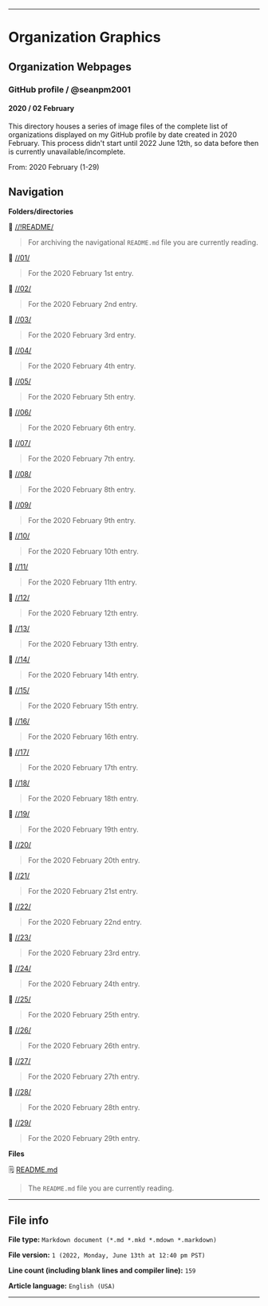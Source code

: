 
***

# Organization Graphics

## Organization Webpages

### GitHub profile / @seanpm2001

#### 2020 / 02 February

This directory houses a series of image files of the complete list of organizations displayed on my GitHub profile by date created in 2020 February. This process didn't start until 2022 June 12th, so data before then is currently unavailable/incomplete.

From: 2020 February (1-29)

## Navigation

**Folders/directories**

📁 [//!README/](/OrganizationGraphics/Organization_webpages/GitHub_Profile/@seanpm2001/2020/02_February/!README/)

> For archiving the navigational `README.md` file you are currently reading.

📁 [//01/](/OrganizationGraphics/Organization_webpages/GitHub_Profile/@seanpm2001/2020/02_February/01/)

> For the 2020 February 1st entry.

📁 [//02/](/OrganizationGraphics/Organization_webpages/GitHub_Profile/@seanpm2001/2020/02_February/02/)

> For the 2020 February 2nd entry.

📁 [//03/](/OrganizationGraphics/Organization_webpages/GitHub_Profile/@seanpm2001/2020/02_February/03/)

> For the 2020 February 3rd entry.

📁 [//04/](/OrganizationGraphics/Organization_webpages/GitHub_Profile/@seanpm2001/2020/02_February/04/)

> For the 2020 February 4th entry.

📁 [//05/](/OrganizationGraphics/Organization_webpages/GitHub_Profile/@seanpm2001/2020/02_February/05/)

> For the 2020 February 5th entry.

📁 [//06/](/OrganizationGraphics/Organization_webpages/GitHub_Profile/@seanpm2001/2020/02_February/06/)

> For the 2020 February 6th entry.

📁 [//07/](/OrganizationGraphics/Organization_webpages/GitHub_Profile/@seanpm2001/2020/02_February/07/)

> For the 2020 February 7th entry.

📁 [//08/](/OrganizationGraphics/Organization_webpages/GitHub_Profile/@seanpm2001/2020/02_February/08/)

> For the 2020 February 8th entry.

📁 [//09/](/OrganizationGraphics/Organization_webpages/GitHub_Profile/@seanpm2001/2020/02_February/09/)

> For the 2020 February 9th entry.

📁 [//10/](/OrganizationGraphics/Organization_webpages/GitHub_Profile/@seanpm2001/2020/02_February/10/)

> For the 2020 February 10th entry.

📁 [//11/](/OrganizationGraphics/Organization_webpages/GitHub_Profile/@seanpm2001/2020/02_February/11/)

> For the 2020 February 11th entry.

📁 [//12/](/OrganizationGraphics/Organization_webpages/GitHub_Profile/@seanpm2001/2020/02_February/12/)

> For the 2020 February 12th entry.

📁 [//13/](/OrganizationGraphics/Organization_webpages/GitHub_Profile/@seanpm2001/2020/02_February/13/)

> For the 2020 February 13th entry.

📁 [//14/](/OrganizationGraphics/Organization_webpages/GitHub_Profile/@seanpm2001/2020/02_February/14/)

> For the 2020 February 14th entry.

📁 [//15/](/OrganizationGraphics/Organization_webpages/GitHub_Profile/@seanpm2001/2020/02_February/15/)

> For the 2020 February 15th entry.

📁 [//16/](/OrganizationGraphics/Organization_webpages/GitHub_Profile/@seanpm2001/2020/02_February/16/)

> For the 2020 February 16th entry.

📁 [//17/](/OrganizationGraphics/Organization_webpages/GitHub_Profile/@seanpm2001/2020/02_February/17/)

> For the 2020 February 17th entry.

📁 [//18/](/OrganizationGraphics/Organization_webpages/GitHub_Profile/@seanpm2001/2020/02_February/18/)

> For the 2020 February 18th entry.

📁 [//19/](/OrganizationGraphics/Organization_webpages/GitHub_Profile/@seanpm2001/2020/02_February/19/)

> For the 2020 February 19th entry.

📁 [//20/](/OrganizationGraphics/Organization_webpages/GitHub_Profile/@seanpm2001/2020/02_February/20/)

> For the 2020 February 20th entry.

📁 [//21/](/OrganizationGraphics/Organization_webpages/GitHub_Profile/@seanpm2001/2020/02_February/21/)

> For the 2020 February 21st entry.

📁 [//22/](/OrganizationGraphics/Organization_webpages/GitHub_Profile/@seanpm2001/2020/02_February/22/)

> For the 2020 February 22nd entry.

📁 [//23/](/OrganizationGraphics/Organization_webpages/GitHub_Profile/@seanpm2001/2020/02_February/23/)

> For the 2020 February 23rd entry.

📁 [//24/](/OrganizationGraphics/Organization_webpages/GitHub_Profile/@seanpm2001/2020/02_February/24/)

> For the 2020 February 24th entry.

📁 [//25/](/OrganizationGraphics/Organization_webpages/GitHub_Profile/@seanpm2001/2020/02_February/25/)

> For the 2020 February 25th entry.

📁 [//26/](/OrganizationGraphics/Organization_webpages/GitHub_Profile/@seanpm2001/2020/02_February/26/)

> For the 2020 February 26th entry.

📁 [//27/](/OrganizationGraphics/Organization_webpages/GitHub_Profile/@seanpm2001/2020/02_February/27/)

> For the 2020 February 27th entry.

📁 [//28/](/OrganizationGraphics/Organization_webpages/GitHub_Profile/@seanpm2001/2020/02_February/28/)

> For the 2020 February 28th entry.

📁 [//29/](/OrganizationGraphics/Organization_webpages/GitHub_Profile/@seanpm2001/2020/02_February/29/)

> For the 2020 February 29th entry.

**Files**

🗒️ [README.md](/OrganizationGraphics/Organization_webpages/GitHub_Profile/@seanpm2001/2020/02_February/README.md)

> The `README.md` file you are currently reading.

***

## File info

**File type:** `Markdown document (*.md *.mkd *.mdown *.markdown)`

**File version:** `1 (2022, Monday, June 13th at 12:40 pm PST)`

**Line count (including blank lines and compiler line):** `159`

**Article language:** `English (USA)`

***
